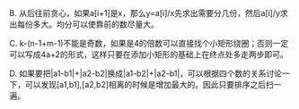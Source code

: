 B. 从后往前贪心，如果a[i+1]是x，那么y=a[i]/x先求出需要分几份，然后a[i]/y求出每份多大。均分可以使靠前的数尽量大。

C. k-(n-1+m-1)不能是奇数，如果是4的倍数可以直接找个小矩形绕圈；否则一定可以写成4a+2的形式，这样只要在添加小矩形的基础上在终点处多走两步即可。

D. 如果要把|a1-b1|+|a2-b2|换成|a1-b2|+|a2-b1|，可以根据四个数的关系讨论一下，可以发现[a1,b1],[a2,b2]相离的时候是增加最大的。因此只要排序之后扫一遍。
